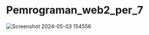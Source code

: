 # Pemrograman_web2_per_7

![Screenshot 2024-05-03 154556](https://github.com/Muhamad-Raehan/Pemrograman_web2_per_7/assets/116246238/f98183be-3531-4550-9c39-8e2b2908acd9)

